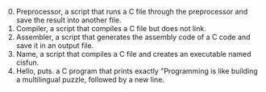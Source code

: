0. Preprocessor, a script that runs a C file through the preprocessor and save the result into another file.
1. Compiler, a script that compiles a C file but does not link.
2. Assembler, a script that generates the assembly code of a C code and save it in an output file.
3. Name, a script that compiles a C file and creates an executable named cisfun.
4. Hello, puts.  a C program that prints exactly "Programming is like building a multilingual puzzle, followed by a new line.
